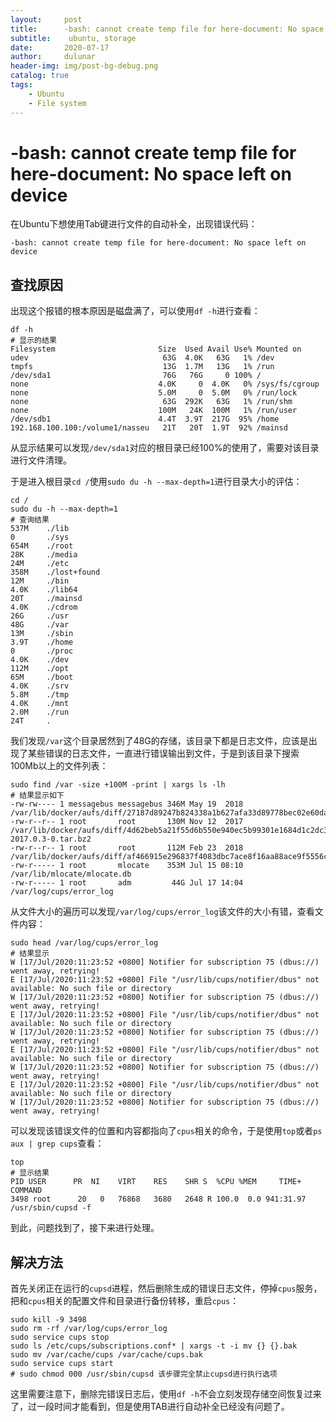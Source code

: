 ```yaml
---
layout:     post
title:      -bash: cannot create temp file for here-document: No space left on device
subtitle:    ubuntu, storage
date:       2020-07-17
author:     dulunar
header-img: img/post-bg-debug.png
catalog: true
tags:
    - Ubuntu
    - File system
---
```



# -bash: cannot create temp file for here-document: No space left on device

在Ubuntu下想使用Tab键进行文件的自动补全，出现错误代码：
```shell
-bash: cannot create temp file for here-document: No space left on device
```

## 查找原因
出现这个报错的根本原因是磁盘满了，可以使用`df -h`进行查看：
```shell
df -h
# 显示的结果
Filesystem                       Size  Used Avail Use% Mounted on
udev                              63G  4.0K   63G   1% /dev
tmpfs                             13G  1.7M   13G   1% /run
/dev/sda1                         76G   76G     0 100% /
none                             4.0K     0  4.0K   0% /sys/fs/cgroup
none                             5.0M     0  5.0M   0% /run/lock
none                              63G  292K   63G   1% /run/shm
none                             100M   24K  100M   1% /run/user
/dev/sdb1                        4.4T  3.9T  217G  95% /home
192.168.100.100:/volume1/nasseu   21T   20T  1.9T  92% /mainsd
```
从显示结果可以发现`/dev/sda1`对应的根目录已经100%的使用了，需要对该目录进行文件清理。

于是进入根目录`cd /`使用`sudo du -h --max-depth=1`进行目录大小的评估：
```shell
cd /
sudo du -h --max-depth=1
# 查询结果
537M    ./lib
0       ./sys
654M    ./root
28K     ./media
24M     ./etc
358M    ./lost+found
12M     ./bin
4.0K    ./lib64
20T     ./mainsd
4.0K    ./cdrom
26G     ./usr
48G     ./var
13M     ./sbin
3.9T    ./home
0       ./proc
4.0K    ./dev
112M    ./opt
65M     ./boot
4.0K    ./srv
5.8M    ./tmp
4.0K    ./mnt
2.0M    ./run
24T     .
```
我们发现`/var`这个目录居然到了48G的存储，该目录下都是日志文件，应该是出现了某些错误的日志文件，一直进行错误输出到文件，于是到该目录下搜索100Mb以上的文件列表：
```shell
sudo find /var -size +100M -print | xargs ls -lh
# 结果显示如下
-rw-rw---- 1 messagebus messagebus 346M May 19  2018 /var/lib/docker/aufs/diff/27187d89247b824338a1b627afa33d89778bec02e60daaa468dab30df9bf70d8/var/lib/mysql/ibdata1
-rw-r--r-- 1 root       root       130M Nov 12  2017 /var/lib/docker/aufs/diff/4d62beb5a21f55d6b550e940ec5b99301e1684d1c2dc3fb7394616d75ac8fbce/opt/conda/pkgs/mkl-2017.0.3-0.tar.bz2
-rw-r--r-- 1 root       root       112M Feb 23  2018 /var/lib/docker/aufs/diff/af466915e296837f4083dbc7ace8f16aa88ace9f5556c0ce76da7c8c61215c5f/tmp/setting/dump_hg19.sql
-rw-r----- 1 root       mlocate    353M Jul 15 08:10 /var/lib/mlocate/mlocate.db
-rw-r----- 1 root       adm         44G Jul 17 14:04 /var/log/cups/error_log
```
从文件大小的遍历可以发现`/var/log/cups/error_log`该文件的大小有错，查看文件内容：
```shell
sudo head /var/log/cups/error_log
# 结果显示
W [17/Jul/2020:11:23:52 +0800] Notifier for subscription 75 (dbus://) went away, retrying!
E [17/Jul/2020:11:23:52 +0800] File "/usr/lib/cups/notifier/dbus" not available: No such file or directory
W [17/Jul/2020:11:23:52 +0800] Notifier for subscription 75 (dbus://) went away, retrying!
E [17/Jul/2020:11:23:52 +0800] File "/usr/lib/cups/notifier/dbus" not available: No such file or directory
W [17/Jul/2020:11:23:52 +0800] Notifier for subscription 75 (dbus://) went away, retrying!
E [17/Jul/2020:11:23:52 +0800] File "/usr/lib/cups/notifier/dbus" not available: No such file or directory
W [17/Jul/2020:11:23:52 +0800] Notifier for subscription 75 (dbus://) went away, retrying!
E [17/Jul/2020:11:23:52 +0800] File "/usr/lib/cups/notifier/dbus" not available: No such file or directory
W [17/Jul/2020:11:23:52 +0800] Notifier for subscription 75 (dbus://) went away, retrying!
```
可以发现该错误文件的位置和内容都指向了`cpus`相关的命令，于是使用`top`或者`ps aux | grep cups`查看：
```shell
top
# 显示结果
PID USER      PR  NI    VIRT    RES    SHR S  %CPU %MEM     TIME+ COMMAND
3498 root      20   0   76868   3680   2648 R 100.0  0.0 941:31.97 /usr/sbin/cupsd -f
```
到此，问题找到了，接下来进行处理。

## 解决方法
首先关闭正在运行的`cupsd`进程，然后删除生成的错误日志文件，停掉`cpus`服务，把和`cpus`相关的配置文件和目录进行备份转移，重启`cpus`：
```shell
sudo kill -9 3498
sudo rm -rf /var/log/cups/error_log
sudo service cups stop
sudo ls /etc/cups/subscriptions.conf* | xargs -t -i mv {} {}.bak
sudo mv /var/cache/cups /var/cache/cups.bak
sudo service cups start
# sudo chmod 000 /usr/sbin/cupsd 该步骤完全禁止cupsd进行执行选项
```

这里需要注意下，删除完错误日志后，使用`df -h`不会立刻发现存储空间恢复过来了，过一段时间才能看到，但是使用TAB进行自动补全已经没有问题了。